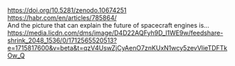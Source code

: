 
https://doi.org/10.5281/zenodo.10674251 \
https://habr.com/en/articles/785864/ \
And the picture that can explain the future of spacecraft engines is...
https://media.licdn.com/dms/image/D4D22AQFyh9D_l1WE9w/feedshare-shrink_2048_1536/0/1712565520513?e=1715817600&v=beta&t=qzV4UswZjCyAenO7znKUxN1wcy5zevVlieTDFTkOw_Q
